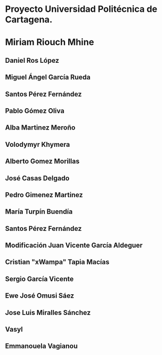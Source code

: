 # Proyecto Universidad Politécnica de Cartagena.

# Miriam Riouch Mhine
## Daniel Ros López

## Miguel Ángel García Rueda

## Santos Pérez Fernández

## Pablo Gómez Oliva

## Alba Martinez Meroño

## Volodymyr Khymera

## Alberto Gomez Morillas

## José Casas Delgado

## Pedro Gimenez Martinez

## María Turpín Buendía

## Santos Pérez Fernández

## Modificación Juan Vicente García Aldeguer

## Cristian "xWampa" Tapia Macías

## Sergio García Vicente

## Ewe José Omusi Sáez

## Jose Luis Miralles Sánchez

## Vasyl

## Emmanouela Vagianou

